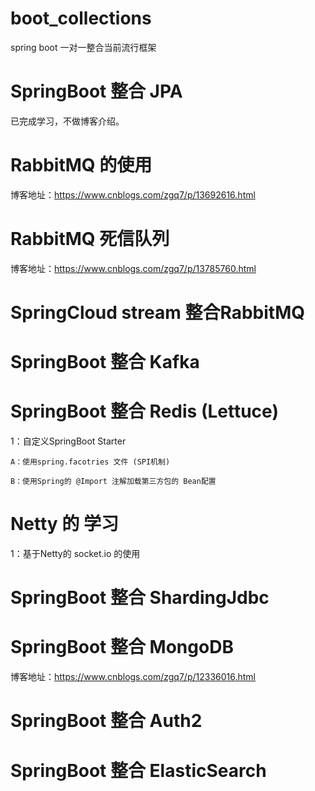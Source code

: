 # boot_collections

spring boot 一对一整合当前流行框架

# SpringBoot 整合 JPA

  已完成学习，不做博客介绍。

# RabbitMQ 的使用

博客地址：https://www.cnblogs.com/zgq7/p/13692616.html

# RabbitMQ 死信队列

博客地址：https://www.cnblogs.com/zgq7/p/13785760.html

# SpringCloud stream 整合RabbitMQ

# SpringBoot 整合 Kafka

# SpringBoot 整合 Redis (Lettuce)
  
  1：自定义SpringBoot Starter
  
    A：使用spring.facotries 文件 (SPI机制)
    
    B：使用Spring的 @Import 注解加载第三方包的 Bean配置
    
# Netty 的 学习
  
  1：基于Netty的 socket.io 的使用

# SpringBoot 整合 ShardingJdbc

# SpringBoot 整合 MongoDB

博客地址：https://www.cnblogs.com/zgq7/p/12336016.html

# SpringBoot 整合 Auth2

# SpringBoot 整合 ElasticSearch

